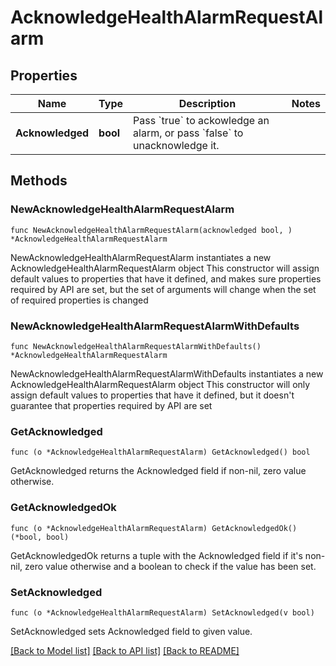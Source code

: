 # AcknowledgeHealthAlarmRequestAlarm

## Properties

Name | Type | Description | Notes
------------ | ------------- | ------------- | -------------
**Acknowledged** | **bool** | Pass &#x60;true&#x60; to ackowledge an alarm, or pass &#x60;false&#x60; to unacknowledge it. | 

## Methods

### NewAcknowledgeHealthAlarmRequestAlarm

`func NewAcknowledgeHealthAlarmRequestAlarm(acknowledged bool, ) *AcknowledgeHealthAlarmRequestAlarm`

NewAcknowledgeHealthAlarmRequestAlarm instantiates a new AcknowledgeHealthAlarmRequestAlarm object
This constructor will assign default values to properties that have it defined,
and makes sure properties required by API are set, but the set of arguments
will change when the set of required properties is changed

### NewAcknowledgeHealthAlarmRequestAlarmWithDefaults

`func NewAcknowledgeHealthAlarmRequestAlarmWithDefaults() *AcknowledgeHealthAlarmRequestAlarm`

NewAcknowledgeHealthAlarmRequestAlarmWithDefaults instantiates a new AcknowledgeHealthAlarmRequestAlarm object
This constructor will only assign default values to properties that have it defined,
but it doesn't guarantee that properties required by API are set

### GetAcknowledged

`func (o *AcknowledgeHealthAlarmRequestAlarm) GetAcknowledged() bool`

GetAcknowledged returns the Acknowledged field if non-nil, zero value otherwise.

### GetAcknowledgedOk

`func (o *AcknowledgeHealthAlarmRequestAlarm) GetAcknowledgedOk() (*bool, bool)`

GetAcknowledgedOk returns a tuple with the Acknowledged field if it's non-nil, zero value otherwise
and a boolean to check if the value has been set.

### SetAcknowledged

`func (o *AcknowledgeHealthAlarmRequestAlarm) SetAcknowledged(v bool)`

SetAcknowledged sets Acknowledged field to given value.



[[Back to Model list]](../README.md#documentation-for-models) [[Back to API list]](../README.md#documentation-for-api-endpoints) [[Back to README]](../README.md)


